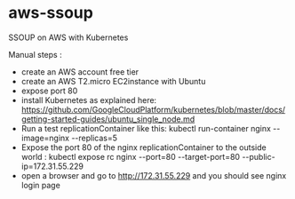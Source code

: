 # aws-ssoup
SSOUP on AWS with Kubernetes

Manual steps :

- create an AWS account free tier
- create an AWS T2.micro EC2instance with Ubuntu
- expose port 80
- install Kubernetes as explained here: https://github.com/GoogleCloudPlatform/kubernetes/blob/master/docs/getting-started-guides/ubuntu_single_node.md
- Run a test replicationContainer like this:
    kubectl run-container nginx --image=nginx --replicas=5
- Expose the port 80 of the nginx replicationContainer to the outside world :
    kubectl expose rc nginx --port=80 --target-port=80 --public-ip=172.31.55.229
- open a browser and go to http://172.31.55.229 and you should see nginx login page
